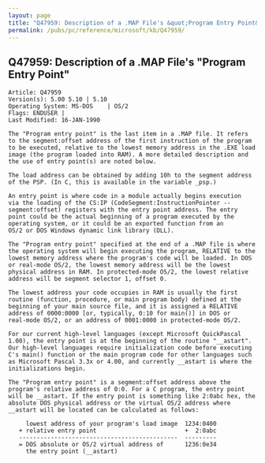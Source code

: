 ```yaml
---
layout: page
title: "Q47959: Description of a .MAP File's &quot;Program Entry Point&quot;"
permalink: /pubs/pc/reference/microsoft/kb/Q47959/
---
```


## Q47959: Description of a .MAP File's &quot;Program Entry Point&quot;

	Article: Q47959
	Version(s): 5.00 5.10 | 5.10
	Operating System: MS-DOS    | OS/2
	Flags: ENDUSER |
	Last Modified: 16-JAN-1990
	
	The "Program entry point" is the last item in a .MAP file. It refers
	to the segment:offset address of the first instruction of the program
	to be executed, relative to the lowest memory address in the .EXE load
	image (the program loaded into RAM). A more detailed description and
	the use of entry point(s) are noted below.
	
	The load address can be obtained by adding 10h to the segment address
	of the PSP. (In C, this is available in the variable _psp.)
	
	An entry point is where code in a module actually begins execution
	via the loading of the CS:IP (CodeSegment:InstructionPointer --
	segment:offset) registers with the entry point address. The entry
	point could be the actual beginning of a program executed by the
	operating system, or it could be an exported function from an
	OS/2 or DOS Windows dynamic link library (DLL).
	
	The "Program entry point" specified at the end of a .MAP file is where
	the operating system will begin executing the program, RELATIVE to the
	lowest memory address where the program's code will be loaded. In DOS
	or real-mode OS/2, the lowest memory address will be the lowest
	physical address in RAM. In protected-mode OS/2, the lowest relative
	address will be segment selector 1, offset 0.
	
	The lowest address your code occupies in RAM is usually the first
	routine (function, procedure, or main program body) defined at the
	beginning of your main source file, and it is assigned a RELATIVE
	address of 0000:0000 [or, typically, 0:10 for main()] in DOS or
	real-mode OS/2, or an address of 0001:0000 in protected-mode OS/2.
	
	For our current high-level languages (except Microsoft QuickPascal
	1.00), the entry point is at the beginning of the routine "__astart".
	Our high-level languages require initialization code before executing
	C's main() function or the main program code for other languages such
	as Microsoft Pascal 3.3x or 4.00, and currently __astart is where the
	initializations begin.
	
	The "Program entry point" is a segment:offset address above the
	program's relative address of 0:0. For a C program, the entry point
	will be __astart. If the entry point is something like 2:0abc hex, the
	absolute DOS physical address or the virtual OS/2 address where
	__astart will be located can be calculated as follows:
	
	     lowest address of your program's load image  1234:0400
	   + relative entry point                         +  2:0abc
	   ---------------------------------------------  ---------
	   = DOS absolute or OS/2 virtual address of      1236:0e34
	     the entry point (__astart)

